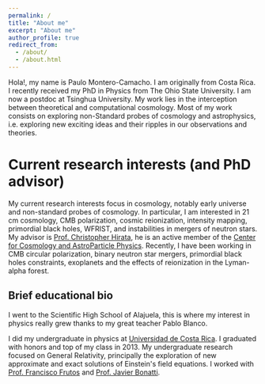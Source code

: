 ```yaml
---
permalink: /
title: "About me"
excerpt: "About me"
author_profile: true
redirect_from: 
  - /about/
  - /about.html
---
```


Hola!, my name is Paulo Montero-Camacho. I am originally from Costa Rica. I recently received my PhD in Physics from The Ohio State University. I am now a postdoc at Tsinghua University. My work lies in the interception between theoretical and computational cosmology.  Most of my work consists on exploring non-Standard probes of cosmology and astrophysics, i.e. exploring new exciting ideas and their ripples in our observations and theories.  

Current research interests (and PhD advisor)
======
My current research interests focus in cosmology, notably early universe and non-standard probes of cosmology. In particular, I am interested in 21 cm cosmology, CMB polarization, cosmic reionization, intensity mapping, primordial black holes, WFRIST, and instabilities in mergers of neutron stars. My advisor is [Prof. Christopher Hirata](https://hirata10.github.io/), he is an active member of the [Center for Cosmology and AstroParticle Physics](https://ccapp.osu.edu/). Recently, I have been working in CMB circular polarization, binary neutron star mergers, primordial black holes constraints, exoplanets and the effects of reionization in the Lyman-alpha forest.


Brief educational bio
------
I went to the Scientific High School of Alajuela, this is where my interest in physics really grew thanks to my great teacher Pablo Blanco. 

I did my undergraduate in physics at [Universidad de Costa Rica](https://www.ucr.ac.cr/). I graduated with honors and top of my class in 2013. My undergraduate research focused on General Relativity, principally the exploration of new approximate and exact solutions of Einstein's field equations. I worked with [Prof. Francisco Frutos](https://scholar.google.com/citations?user=v266pX8AAAAJ&hl) and [Prof. Javier Bonatti](https://www.researchgate.net/profile/Javier_Bonatti-Gonzalez).
